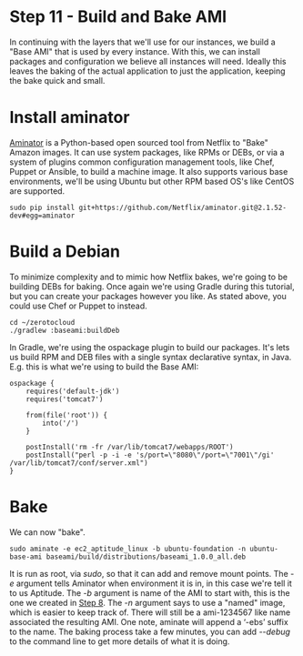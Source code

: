 # Step 11 - Build and Bake AMI

In continuing with the layers that we'll use for our instances, we build a "Base AMI" that is used by every instance.
With this, we can install packages and configuration we believe all instances will need.
Ideally this leaves the baking of the actual application to just the application, keeping the bake quick and small.

# Install aminator

<a href="https://github.com/Netflix/aminator" target="_blank">Aminator</a> is a Python-based open sourced tool from Netflix to "Bake" Amazon images.
It can use system packages, like RPMs or DEBs, or via a system of plugins common configuration management tools, like Chef, Puppet or Ansible, to build a machine image.
It also supports various base environments, we'll be using Ubuntu but other RPM based OS's like CentOS are supported.

    sudo pip install git+https://github.com/Netflix/aminator.git@2.1.52-dev#egg=aminator
    
# Build a Debian

To minimize complexity and to mimic how Netflix bakes, we're going to be building DEBs for baking. 
Once again we're using Gradle during this tutorial, but you can create your packages however you like. 
As stated above, you could use Chef or Puppet to instead. 

    cd ~/zerotocloud
    ./gradlew :baseami:buildDeb

In Gradle, we're using the ospackage plugin to build our packages. 
It's lets us build RPM and DEB files with a single syntax declarative syntax, in Java.
E.g. this is what we're using to build the Base AMI:

    ospackage {
        requires('default-jdk')
        requires('tomcat7')

        from(file('root')) {
            into('/')
        }

        postInstall('rm -fr /var/lib/tomcat7/webapps/ROOT')
        postInstall("perl -p -i -e 's/port=\"8080\"/port=\"7001\"/gi' /var/lib/tomcat7/conf/server.xml")
    }

# Bake

We can now "bake".

    sudo aminate -e ec2_aptitude_linux -b ubuntu-foundation -n ubuntu-base-ami baseami/build/distributions/baseami_1.0.0_all.deb

It is run as root, via _sudo_, so that it can add and remove mount points.
The _-e_ argument tells Aminator when environment it is in, in this case we're tell it to us Aptitude.
The _-b_ argument is name of the AMI to start with, this is the one we created in [Step 8](FoundationAMI.d).
The _-n_ argument says to use a "named" image, which is easier to keep track of. There will still be a ami-1234567 like name associated the resulting AMI.
One note, aminate will append a ‘-ebs’ suffix to the name. 
The baking process take a few minutes, you can add _--debug_ to the command line to get more details of what it is doing.
